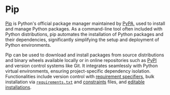 # Pip

[Pip](https://pip.pypa.io) is Python's official package manager maintained by [PyPA](#bg-pypa), 
used to install and manage Python packages. 
As a command-line tool often included with Python distributions, 
pip automates the installation of Python packages and their dependencies, 
significantly simplifying the setup and deployment of Python environments.

Pip can be used to download and install packages
from source distributions and binary wheels available locally or
in online repositories such as [PyPI](#bg-pypi)
and version control systems like Git.
It integrates seamlessly with Python virtual environments, 
ensuring project-specific dependency isolation.
Functionalities include version control with 
[requirement specifiers](https://pip.pypa.io/en/stable/reference/requirement-specifiers/),
bulk installation via [`requirements.txt`](https://pip.pypa.io/en/stable/reference/requirements-file-format/)
and [constraints](https://pip.pypa.io/en/stable/user_guide/#constraints-files) files,
and [editable installations](https://pip.pypa.io/en/stable/topics/local-project-installs/#editable-installs).
